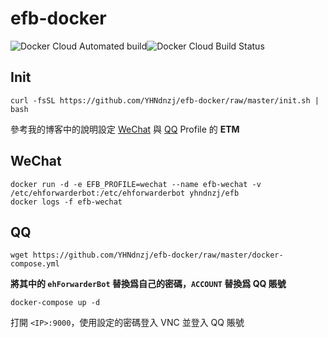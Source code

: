 # efb-docker

![Docker Cloud Automated build](https://img.shields.io/docker/cloud/automated/yhndnzj/efb?style=for-the-badge)![Docker Cloud Build Status](https://img.shields.io/docker/cloud/build/yhndnzj/efb?style=for-the-badge)

## Init

```shell
curl -fsSL https://github.com/YHNdnzj/efb-docker/raw/master/init.sh | bash
```

參考我的博客中的說明設定 [WeChat](https://yhndnzj.com/2019/05/24/send-and-receive-messages-from-wechat-on-telegram/#ETM) 與 [QQ](https://yhndnzj.com/2019/05/26/send-and-receive-messages-from-qq-on-telegram/#ETM) Profile 的 **ETM**

## WeChat

```shell
docker run -d -e EFB_PROFILE=wechat --name efb-wechat -v /etc/ehforwarderbot:/etc/ehforwarderbot yhndnzj/efb
docker logs -f efb-wechat
```

## QQ

`wget https://github.com/YHNdnzj/efb-docker/raw/master/docker-compose.yml`

**將其中的 `ehForwarderBot` 替換爲自己的密碼，`ACCOUNT` 替換爲 QQ 賬號** 

`docker-compose up -d`

打開 `<IP>:9000`，使用設定的密碼登入 VNC 並登入 QQ 賬號
